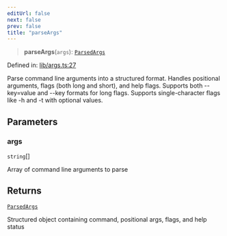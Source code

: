 ```yaml
---
editUrl: false
next: false
prev: false
title: "parseArgs"
---
```


> **parseArgs**(`args`): [`ParsedArgs`](/fabr/docs/api/lib/args/interfaces/parsedargs/)

Defined in: [lib/args.ts:27](https://github.com/yashjawale/fabr/blob/f01b72cf78714226de776336ec5f87a5b71f2c78/src/lib/args.ts#L27)

Parse command line arguments into a structured format.
Handles positional arguments, flags (both long and short), and help flags.
Supports both --key=value and --key formats for long flags.
Supports single-character flags like -h and -t with optional values.

## Parameters

### args

`string`[]

Array of command line arguments to parse

## Returns

[`ParsedArgs`](/fabr/docs/api/lib/args/interfaces/parsedargs/)

Structured object containing command, positional args, flags, and help status
